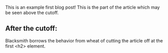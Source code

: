 This is an example first blog post! This is the part of the article which may
be seen above the cutoff.

## After the cutoff:

Blacksmith borrows the behavior from wheat of cutting the article off at the first &lt;h2&gt; element.
